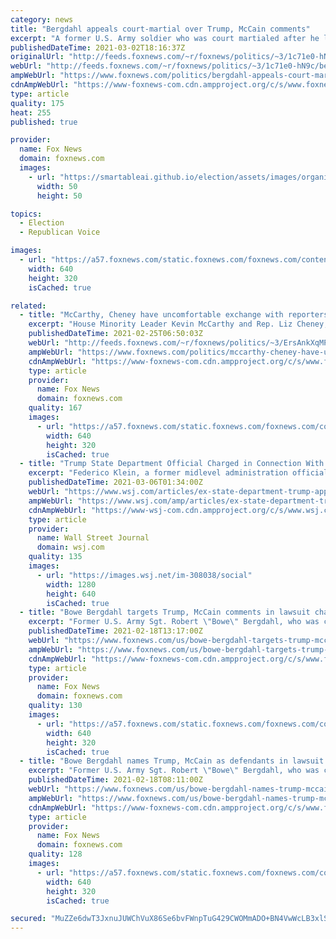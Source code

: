 ```yaml
---
category: news
title: "Bergdahl appeals court-martial over Trump, McCain comments"
excerpt: "A former U.S. Army soldier who was court martialed after he left his post in Afghanistan and was captured by the Taliban is asking a federal judge to overturn his military conviction, saying his trial was unduly influenced when former President Donald Trump repeatedly made disparaging comments about"
publishedDateTime: 2021-03-02T18:16:37Z
originalUrl: "http://feeds.foxnews.com/~r/foxnews/politics/~3/1c71e0-hN9c/bergdahl-appeals-court-martial-trump-mccain-comments"
webUrl: "http://feeds.foxnews.com/~r/foxnews/politics/~3/1c71e0-hN9c/bergdahl-appeals-court-martial-trump-mccain-comments"
ampWebUrl: "https://www.foxnews.com/politics/bergdahl-appeals-court-martial-trump-mccain-comments.amp"
cdnAmpWebUrl: "https://www-foxnews-com.cdn.ampproject.org/c/s/www.foxnews.com/politics/bergdahl-appeals-court-martial-trump-mccain-comments.amp"
type: article
quality: 175
heat: 255
published: true

provider:
  name: Fox News
  domain: foxnews.com
  images:
    - url: "https://smartableai.github.io/election/assets/images/organizations/foxnews.com-50x50.jpg"
      width: 50
      height: 50

topics:
  - Election
  - Republican Voice

images:
  - url: "https://a57.foxnews.com/static.foxnews.com/foxnews.com/content/uploads/2021/03/640/320/Bowe-Bergdahl-Court-Martial-AP.jpg?ve=1&tl=1"
    width: 640
    height: 320
    isCached: true

related:
  - title: "McCarthy, Cheney have uncomfortable exchange with reporters over Trump speaking at CPAC"
    excerpt: "House Minority Leader Kevin McCarthy and Rep. Liz Cheney, the third-ranking House GOP member, had a tense exchange with reporters Wednesday over whether former President Trump should speak at CPAC as planned this weekend."
    publishedDateTime: 2021-02-25T06:50:03Z
    webUrl: "http://feeds.foxnews.com/~r/foxnews/politics/~3/ErsAnkXqMP8/mccarthy-cheney-have-uncomfortable-exchange-with-reporters-over-trump-speaking-at-cpac"
    ampWebUrl: "https://www.foxnews.com/politics/mccarthy-cheney-have-uncomfortable-exchange-with-reporters-over-trump-speaking-at-cpac.amp"
    cdnAmpWebUrl: "https://www-foxnews-com.cdn.ampproject.org/c/s/www.foxnews.com/politics/mccarthy-cheney-have-uncomfortable-exchange-with-reporters-over-trump-speaking-at-cpac.amp"
    type: article
    provider:
      name: Fox News
      domain: foxnews.com
    quality: 167
    images:
      - url: "https://a57.foxnews.com/static.foxnews.com/foxnews.com/content/uploads/2021/02/640/320/AP21055611217771.jpg?ve=1&tl=1"
        width: 640
        height: 320
        isCached: true
  - title: "Trump State Department Official Charged in Connection With Capitol Riot"
    excerpt: "Federico Klein, a former midlevel administration official who also worked on the 2016 Trump campaign, was arrested on charges of assaulting police during the Jan. 6 attack."
    publishedDateTime: 2021-03-06T01:34:00Z
    webUrl: "https://www.wsj.com/articles/ex-state-department-trump-appointee-arrested-in-connection-with-jan-6-attack-11614966215?mod=business_minor_pos4"
    ampWebUrl: "https://www.wsj.com/amp/articles/ex-state-department-trump-appointee-arrested-in-connection-with-jan-6-attack-11614966215"
    cdnAmpWebUrl: "https://www-wsj-com.cdn.ampproject.org/c/s/www.wsj.com/amp/articles/ex-state-department-trump-appointee-arrested-in-connection-with-jan-6-attack-11614966215"
    type: article
    provider:
      name: Wall Street Journal
      domain: wsj.com
    quality: 135
    images:
      - url: "https://images.wsj.net/im-308038/social"
        width: 1280
        height: 640
        isCached: true
  - title: "Bowe Bergdahl targets Trump, McCain comments in lawsuit challenging court-martial"
    excerpt: "Former U.S. Army Sgt. Robert \"Bowe\" Bergdahl, who was court-martialed in 2017 after being accused of abandoning his post in Afghanistan and endangering fellow service members, has filed a civil lawsuit in a bid to overturn his conviction."
    publishedDateTime: 2021-02-18T13:17:00Z
    webUrl: "https://www.foxnews.com/us/bowe-bergdahl-targets-trump-mccain-comments-in-lawsuit-challenging-court-martial"
    ampWebUrl: "https://www.foxnews.com/us/bowe-bergdahl-targets-trump-mccain-comments-in-lawsuit-challenging-court-martial.amp"
    cdnAmpWebUrl: "https://www-foxnews-com.cdn.ampproject.org/c/s/www.foxnews.com/us/bowe-bergdahl-targets-trump-mccain-comments-in-lawsuit-challenging-court-martial.amp"
    type: article
    provider:
      name: Fox News
      domain: foxnews.com
    quality: 130
    images:
      - url: "https://a57.foxnews.com/static.foxnews.com/foxnews.com/content/uploads/2019/05/640/320/Bergdahl053119.jpg?ve=1&tl=1"
        width: 640
        height: 320
        isCached: true
  - title: "Bowe Bergdahl names Trump, McCain as defendants in lawsuit challenging court-martial"
    excerpt: "Former U.S. Army Sgt. Robert \"Bowe\" Bergdahl, who was court-martialed in 2017 after being accused of abandoning his post in Afghanistan and endangering fellow service members, has filed a civil lawsuit in a bid to overturn his conviction."
    publishedDateTime: 2021-02-18T08:11:00Z
    webUrl: "https://www.foxnews.com/us/bowe-bergdahl-names-trump-mccain-as-defendants-in-lawsuit-challenging-court-martial"
    ampWebUrl: "https://www.foxnews.com/us/bowe-bergdahl-names-trump-mccain-as-defendants-in-lawsuit-challenging-court-martial.amp"
    cdnAmpWebUrl: "https://www-foxnews-com.cdn.ampproject.org/c/s/www.foxnews.com/us/bowe-bergdahl-names-trump-mccain-as-defendants-in-lawsuit-challenging-court-martial.amp"
    type: article
    provider:
      name: Fox News
      domain: foxnews.com
    quality: 128
    images:
      - url: "https://a57.foxnews.com/static.foxnews.com/foxnews.com/content/uploads/2019/05/640/320/Bergdahl053119.jpg?ve=1&tl=1"
        width: 640
        height: 320
        isCached: true

secured: "MuZZe6dwT3JxnuJUWChVuX86Se6bvFWnpTuG429CWOMmADO+BN4VwWcLB3xlSs3fXhOnerZoZ4pScMu+WDjomFQUd/QUfClwpkwjrubP2mlRwp341GkVV857w06Bf9YVfgf3+j0ZIewhShamjkfJKBSIHITp76Dt6NnPAQDCSRDzo0Lns1t1g0pL6TaW4Njy7PbhtgpJXFm/c8jpxuGB03dcA+smZhv1zNGxiCcAW1HD/h2yEqts1NkMYSgdLjsaRo208y04qgK+SLnpX/nqBK6YRn94QjAb2vEvWmj+r3w1L8+Fb7jKXcVfpeOzJL6CkEa2Z/ZqTrYZywluSY1ofP6Po1yeCBX6W+F9GqWvcSw=;zBsLtVb03cv1uFsfC0f3xg=="
---
```


